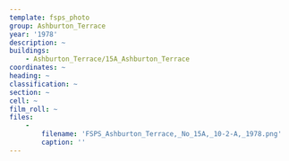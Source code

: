 ```yaml
---
template: fsps_photo
group: Ashburton_Terrace
year: '1978'
description: ~
buildings:
    - Ashburton_Terrace/15A_Ashburton_Terrace
coordinates: ~
heading: ~
classification: ~
section: ~
cell: ~
film_roll: ~
files:
    -
        filename: 'FSPS_Ashburton_Terrace,_No_15A,_10-2-A,_1978.png'
        caption: ''
---
```

